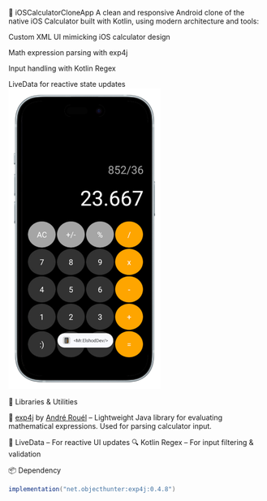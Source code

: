 📱 iOSCalculatorCloneApp
A clean and responsive Android clone of the native iOS Calculator built with Kotlin, using modern architecture and tools:


Custom XML UI mimicking iOS calculator design

Math expression parsing with exp4j

Input handling with Kotlin Regex

LiveData for reactive state updates
<img src="scren-portrait.png" width="300" alt="iOSCalculatorCloneApp Screenshot" />

🧩 Libraries & Utilities

🔢 [exp4j](https://github.com/fasseg/exp4j) by [André Rouél](https://github.com/fasseg) – Lightweight Java library for evaluating mathematical expressions. Used for parsing calculator input.

🧠 LiveData – For reactive UI updates
🔍 Kotlin Regex – For input filtering & validation

📦 Dependency


```gradle
implementation("net.objecthunter:exp4j:0.4.8")
 ``` 
